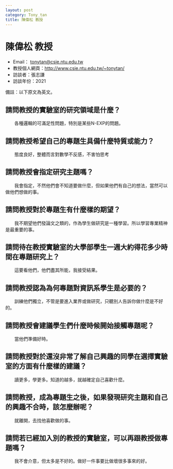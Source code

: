 ```yaml
---
layout: post
category: Tony_tan
title: 陳偉松 教授
---
```


#  陳偉松 教授
- Email： tonytan@csie.ntu.edu.tw
- 教授個人網頁：<http://www.csie.ntu.edu.tw/~tonytan/>
- 訪談者：張志謙
- 訪談年份：2021

備註：以下原文為英文。

## 請問教授的實驗室的研究領域是什麼？
&emsp;&emsp;各種邏輯的可滿足性問題，特別是某些N-EXP的問題。

## 請問教授希望自己的專題生具備什麼特質或能力？
&emsp;&emsp;態度良好，整體而言對數學不反感，不害怕思考

## 請問教授會指定研究主題嗎？
&emsp;&emsp;我會指定，不然他們會不知道要做什麼，但如果他們有自己的想法，當然可以做他們想做的事。

## 請問教授對於專題生有什麼樣的期望？
&emsp;&emsp;我不期望他們發論文之類的，作為學生做研究是一種學習。所以學習專業精神是最重要的事。

## 請問待在教授實驗室的大學部學生一週大約得花多少時間在專題研究上？
&emsp;&emsp;這要看他們，他們盡其所能，我接受結果。

## 請問教授認為為何專題對資訊系學生是必要的？
&emsp;&emsp;訓練他們獨立，不管是要進入業界或做研究，只聽別人告訴你做什麼是不好的。

## 請問教授會建議學生們什麼時候開始接觸專題呢？
&emsp;&emsp;當他們準備好時。

## 請問教授對於還沒非常了解自己興趣的同學在選擇實驗室的方面有什麼樣的建議？
&emsp;&emsp;讀更多，學更多。知道的越多，就越確定自己喜歡什麼。

## 請問教授，成為專題生之後，如果發現研究主題和自己的興趣不合時，該怎麼辦呢？
&emsp;&emsp;就離開，去找他喜歡做的事。

## 請問若已經加入別的教授的實驗室，可以再跟教授做專題嗎？
&emsp;&emsp;我不會介意，但太多是不好的。做好一件事要比做壞很多事來的好。
